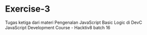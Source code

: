 # Exercise-3
Tugas ketiga dari materi Pengenalan JavaScript Basic Logic di DevC JavaScript Development Course - Hacktiv8 batch 16
